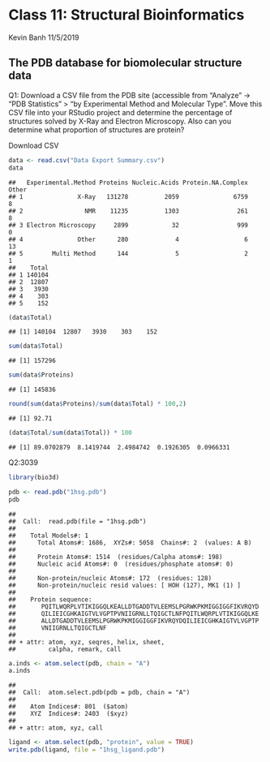 Class 11: Structural Bioinformatics
================
Kevin Banh
11/5/2019

## The PDB database for biomolecular structure data

Q1: Download a CSV file from the PDB site (accessible from “Analyze” -\>
“PDB Statistics” \> “by Experimental Method and Molecular Type”. Move
this CSV file into your RStudio project and determine the percentage of
structures solved by X-Ray and Electron Microscopy. Also can you
determine what proportion of structures are protein?

Download CSV

``` r
data <- read.csv("Data Export Summary.csv")
data
```

    ##   Experimental.Method Proteins Nucleic.Acids Protein.NA.Complex Other
    ## 1               X-Ray   131278          2059               6759     8
    ## 2                 NMR    11235          1303                261     8
    ## 3 Electron Microscopy     2899            32                999     0
    ## 4               Other      280             4                  6    13
    ## 5        Multi Method      144             5                  2     1
    ##    Total
    ## 1 140104
    ## 2  12807
    ## 3   3930
    ## 4    303
    ## 5    152

``` r
(data$Total)
```

    ## [1] 140104  12807   3930    303    152

``` r
sum(data$Total)
```

    ## [1] 157296

``` r
sum(data$Proteins)
```

    ## [1] 145836

``` r
round(sum(data$Proteins)/sum(data$Total) * 100,2)
```

    ## [1] 92.71

``` r
(data$Total/sum(data$Total)) * 100
```

    ## [1] 89.0702879  8.1419744  2.4984742  0.1926305  0.0966331

Q2:3039

``` r
library(bio3d)
```

``` r
pdb <- read.pdb("1hsg.pdb")
pdb
```

    ## 
    ##  Call:  read.pdb(file = "1hsg.pdb")
    ## 
    ##    Total Models#: 1
    ##      Total Atoms#: 1686,  XYZs#: 5058  Chains#: 2  (values: A B)
    ## 
    ##      Protein Atoms#: 1514  (residues/Calpha atoms#: 198)
    ##      Nucleic acid Atoms#: 0  (residues/phosphate atoms#: 0)
    ## 
    ##      Non-protein/nucleic Atoms#: 172  (residues: 128)
    ##      Non-protein/nucleic resid values: [ HOH (127), MK1 (1) ]
    ## 
    ##    Protein sequence:
    ##       PQITLWQRPLVTIKIGGQLKEALLDTGADDTVLEEMSLPGRWKPKMIGGIGGFIKVRQYD
    ##       QILIEICGHKAIGTVLVGPTPVNIIGRNLLTQIGCTLNFPQITLWQRPLVTIKIGGQLKE
    ##       ALLDTGADDTVLEEMSLPGRWKPKMIGGIGGFIKVRQYDQILIEICGHKAIGTVLVGPTP
    ##       VNIIGRNLLTQIGCTLNF
    ## 
    ## + attr: atom, xyz, seqres, helix, sheet,
    ##         calpha, remark, call

``` r
a.inds <- atom.select(pdb, chain = "A")
a.inds
```

    ## 
    ##  Call:  atom.select.pdb(pdb = pdb, chain = "A")
    ## 
    ##    Atom Indices#: 801  ($atom)
    ##    XYZ  Indices#: 2403  ($xyz)
    ## 
    ## + attr: atom, xyz, call

``` r
ligand <- atom.select(pdb, "protein", value = TRUE)
write.pdb(ligand, file = "1hsg_ligand.pdb")
```
